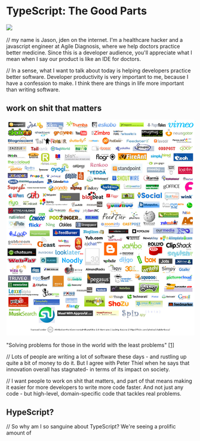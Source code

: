 # TypeScript: The Good Parts
<img src="tower-of-babel.jpg" />

// my name is Jason, jden on the internet. I'm a healthcare hacker and a javascript engineer at Agile Diagnosis, where we help doctors practice better medicine. Since this is a developer audience, you'll appreciate what I mean when I say our product is like an IDE for doctors.

// In a sense, what I want to talk about today is helping developers practice better software. Developer productivity is very important to me, because I have a confession to make. I think there are things in life more important than writing software.

## work on shit that matters

<img src="images/logos.jpg" />

"Solving problems for those in the world with the least problems" [[1]](http://venturevillage.eu/grandma-tech-hype#)

// Lots of people are writing a lot of software these days - and rustling up quite a bit of money to do it. But I agree with Peter Thiel when he says that innovation overall has stagnated- in terms of its impact on society.

// I want people to work on shit that matters, and part of that means making it easier for more developers to write more code faster. And not just any code - but high-level, domain-specific code that tackles real problems.

## HypeScript?

// So why am I so sanguine about TypeScript? We're seeing a prolific amount of 